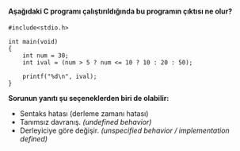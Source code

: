 #### Aşağıdaki C programı çalıştırıldığında bu programın çıktısı ne olur?

```
#include<stdio.h>
 
int main(void)
{
	int num = 30;
	int ival = (num > 5 ? num <= 10 ? 10 : 20 : 50);
 
	printf("%d\n", ival);
}
```


__Sorunun yanıtı şu seçeneklerden biri de olabilir:__</br>
+ Sentaks hatası (derleme zamanı hatası)
+ Tanımsız davranış. _(undefined behavior)_
+ Derleyiciye göre değişir. _(unspecified behavior / implementation defined)_

